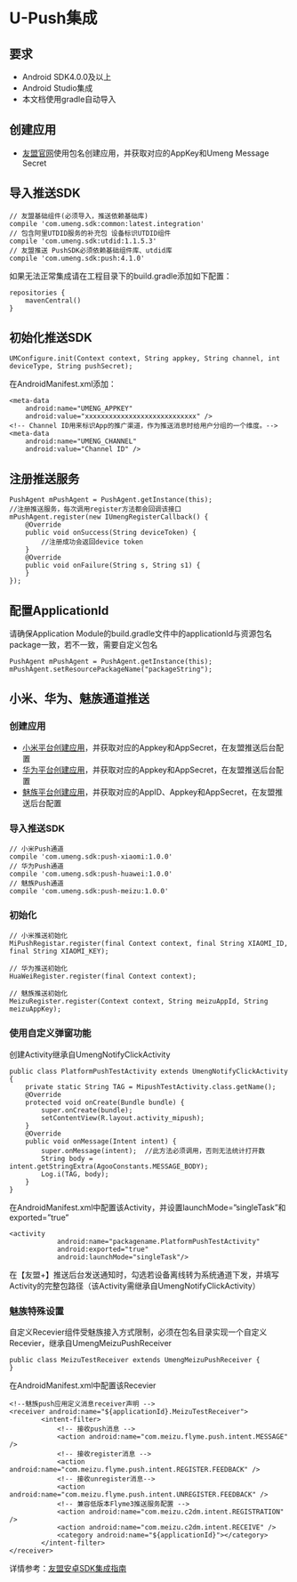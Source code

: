 # U-Push集成

## 要求 
+ Android SDK4.0.0及以上
+ Android Studio集成
+ 本文档使用gradle自动导入

## 创建应用
+ [友盟官网](http://message.umeng.com)使用包名创建应用，并获取对应的AppKey和Umeng Message Secret

## 导入推送SDK
```
// 友盟基础组件(必须导入，推送依赖基础库)
compile 'com.umeng.sdk:common:latest.integration'
// 包含阿里UTDID服务的补充包 设备标识UTDID组件
compile 'com.umeng.sdk:utdid:1.1.5.3'
// 友盟推送 PushSDK必须依赖基础组件库、utdid库
compile 'com.umeng.sdk:push:4.1.0'
```

如果无法正常集成请在工程目录下的build.gradle添加如下配置：
```
repositories {
    mavenCentral()
}
```

## 初始化推送SDK
```
UMConfigure.init(Context context, String appkey, String channel, int deviceType, String pushSecret);
```

在AndroidManifest.xml添加：
```
<meta-data
    android:name="UMENG_APPKEY"
    android:value="xxxxxxxxxxxxxxxxxxxxxxxxxxxx" />
<!-- Channel ID用来标识App的推广渠道，作为推送消息时给用户分组的一个维度。-->
<meta-data
    android:name="UMENG_CHANNEL"
    android:value="Channel ID" />
```

## 注册推送服务
```
PushAgent mPushAgent = PushAgent.getInstance(this);
//注册推送服务，每次调用register方法都会回调该接口
mPushAgent.register(new IUmengRegisterCallback() {
    @Override
    public void onSuccess(String deviceToken) {
        //注册成功会返回device token
    }
    @Override
    public void onFailure(String s, String s1) {
    }
});
```

## 配置ApplicationId
请确保Application Module的build.gradle文件中的applicationId与资源包名package一致，若不一致，需要自定义包名
```
PushAgent mPushAgent = PushAgent.getInstance(this);
mPushAgent.setResourcePackageName("packageString");
```

## 小米、华为、魅族通道推送

### 创建应用
+ [小米平台创建应用](https://dev.mi.com/console/)，并获取对应的Appkey和AppSecret，在友盟推送后台配置
+ [华为平台创建应用](http://developer.huawei.com/cn/consumer/devunion/ui/server/PUSH.html)，并获取对应的Appkey和AppSecret，在友盟推送后台配置
+ [魅族平台创建应用](https://open.flyme.cn/open-web/views/push.html)，并获取对应的AppID、Appkey和AppSecret，在友盟推送后台配置

### 导入推送SDK
```
// 小米Push通道
compile 'com.umeng.sdk:push-xiaomi:1.0.0'
// 华为Push通道
compile 'com.umeng.sdk:push-huawei:1.0.0'
// 魅族Push通道
compile 'com.umeng.sdk:push-meizu:1.0.0'
```

### 初始化
```
// 小米推送初始化
MiPushRegistar.register(final Context context, final String XIAOMI_ID, final String XIAOMI_KEY);

// 华为推送初始化
HuaWeiRegister.register(final Context context);

// 魅族推送初始化
MeizuRegister.register(Context context, String meizuAppId, String meizuAppKey);
```

### 使用自定义弹窗功能
创建Activity继承自UmengNotifyClickActivity
```
public class PlatformPushTestActivity extends UmengNotifyClickActivity {
    private static String TAG = MipushTestActivity.class.getName();
    @Override
    protected void onCreate(Bundle bundle) {
        super.onCreate(bundle);
        setContentView(R.layout.activity_mipush);
    }
    @Override
    public void onMessage(Intent intent) {
        super.onMessage(intent);  //此方法必须调用，否则无法统计打开数
        String body = intent.getStringExtra(AgooConstants.MESSAGE_BODY);
        Log.i(TAG, body);
    }
}
```

在AndroidManifest.xml中配置该Activity，并设置launchMode=”singleTask”和exported=”true”
```
<activity
            android:name="packagename.PlatformPushTestActivity"
            android:exported="true"
            android:launchMode="singleTask"/>
```

在【友盟+】推送后台发送通知时，勾选若设备离线转为系统通道下发，并填写Activity的完整包路径（该Activity需继承自UmengNotifyClickActivity）

### 魅族特殊设置
自定义Recevier组件受魅族接入方式限制，必须在包名目录实现一个自定义Recevier，继承自UmengMeizuPushReceiver
```
public class MeizuTestReceiver extends UmengMeizuPushReceiver {
}
```

在AndroidManifest.xml中配置该Recevier
```
<!--魅族push应用定义消息receiver声明 -->
<receiver android:name="${applicationId}.MeizuTestReceiver">
        <intent-filter>
            <!-- 接收push消息 -->
            <action android:name="com.meizu.flyme.push.intent.MESSAGE" />
            <!-- 接收register消息 -->
            <action android:name="com.meizu.flyme.push.intent.REGISTER.FEEDBACK" />
            <!-- 接收unregister消息-->
            <action android:name="com.meizu.flyme.push.intent.UNREGISTER.FEEDBACK" />
            <!-- 兼容低版本Flyme3推送服务配置 -->
            <action android:name="com.meizu.c2dm.intent.REGISTRATION" />
            <action android:name="com.meizu.c2dm.intent.RECEIVE" />
            <category android:name="${applicationId}"></category>
        </intent-filter>
</receiver>
```

详情参考：[友盟安卓SDK集成指南](https://developer.umeng.com/docs/66632/detail/66744)

